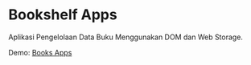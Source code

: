 # Bookshelf Apps
Aplikasi Pengelolaan Data Buku Menggunakan DOM dan Web Storage.

Demo: [Books Apps](https://booksapps.netlify.app/)
